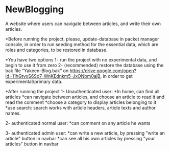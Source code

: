 # NewBlogging
A website where users can navigate between articles, and write their own articles.

*Before running the project, please, update-database in packet manager console,
 in order to run seeding method for the essential data, which are roles and categories, to be restored in database.
 
 
*You have two options
1- run the project with no experimental data, and begin to use it from zero
2- (recommended) restore the database using the bak file “Yakeen-Blog.bak”  on https://drive.google.com/open?id=11hGtvxS6So7-WnKEdnkm5-JxONbm0ajB,
in order to get experimental/primary data.

*After running the project
1- Unauthenticated user:
	*In home, can find all articles
	*can navigate between articles, and choose an article to read it and read the comment
	*choose a category to display articles belonging to it
	*use search: search works with article headers, article texts and author names.
	
2- authenticated normal user:
	*can comment on any article he wants
	
3- authenticated admin user:
	*can write a new article, by pressing "write an article" button in navbar
	*can see all his own articles by pressing "your articles" button in navbar

